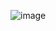 ![image](https://user-images.githubusercontent.com/3380818/166437834-a3826a24-a0b1-473a-9872-9f678c5fd7ff.png)
